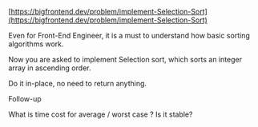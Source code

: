 [https://bigfrontend.dev/problem/implement-Selection-Sort](https://bigfrontend.dev/problem/implement-Selection-Sort)

Even for Front-End Engineer, it is a must to understand how basic sorting algorithms work.

Now you are asked to implement Selection sort, which sorts an integer array in ascending order.

Do it in-place, no need to return anything.

Follow-up

What is time cost for average / worst case ? Is it stable?
